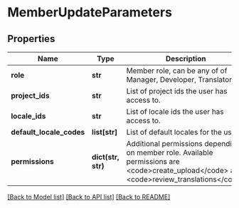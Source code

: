 # MemberUpdateParameters

## Properties
Name | Type | Description | Notes
------------ | ------------- | ------------- | -------------
**role** | **str** | Member role, can be any of of Manager, Developer, Translator | [optional] 
**project_ids** | **str** | List of project ids the user has access to.  | [optional] 
**locale_ids** | **str** | List of locale ids the user has access to. | [optional] 
**default_locale_codes** | **list[str]** | List of default locales for the user. | [optional] 
**permissions** | **dict(str, str)** | Additional permissions depending on member role. Available permissions are &lt;code&gt;create_upload&lt;/code&gt; and &lt;code&gt;review_translations&lt;/code&gt; | [optional] 

[[Back to Model list]](../README.md#documentation-for-models) [[Back to API list]](../README.md#documentation-for-api-endpoints) [[Back to README]](../README.md)


